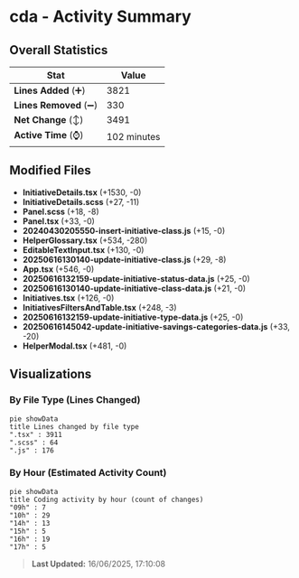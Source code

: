 # cda - Activity Summary 

## Overall Statistics

| Stat                   | Value                                                             |
| ---------------------- | ----------------------------------------------------------------- |
| **Lines Added** (➕)   | 3821                                          |
| **Lines Removed** (➖) | 330                                        |
| **Net Change** (↕)    | 3491                |
| **Active Time** (⌚)   | 102 minutes |


## Modified Files
- **InitiativeDetails.tsx** (+1530, -0)
- **InitiativeDetails.scss** (+27, -11)
- **Panel.scss** (+18, -8)
- **Panel.tsx** (+33, -0)
- **20240430205550-insert-initiative-class.js** (+15, -0)
- **HelperGlossary.tsx** (+534, -280)
- **EditableTextInput.tsx** (+130, -0)
- **20250616130140-update-initiative-class.js** (+29, -8)
- **App.tsx** (+546, -0)
- **20250616132159-update-initiative-status-data.js** (+25, -0)
- **20250616130140-update-initiative-class-data.js** (+21, -0)
- **Initiatives.tsx** (+126, -0)
- **InitiativesFiltersAndTable.tsx** (+248, -3)
- **20250616132159-update-initiative-type-data.js** (+25, -0)
- **20250616145042-update-initiative-savings-categories-data.js** (+33, -20)
- **HelperModal.tsx** (+481, -0)

## Visualizations

### By File Type (Lines Changed)

```mermaid
pie showData
title Lines changed by file type
".tsx" : 3911
".scss" : 64
".js" : 176
```

### By Hour (Estimated Activity Count)

```mermaid
pie showData
title Coding activity by hour (count of changes)
"09h" : 7
"10h" : 29
"14h" : 13
"15h" : 5
"16h" : 19
"17h" : 5
```


> **Last Updated:** 16/06/2025, 17:10:08